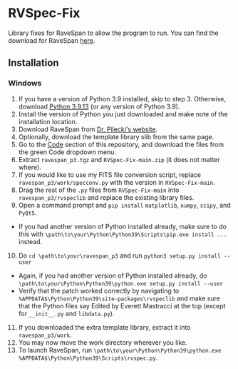 # RVSpec-Fix
Library fixes for RaveSpan to allow the program to run.
You can find the download for RaveSpan [here](https://users.camk.edu.pl/pilecki/ravespan/?page=download).

## Installation
### Windows
1. If you have a version of Python 3.9 installed, skip to step 3. Otherwise, download [Python 3.9.13](https://www.python.org/downloads/release/python-3913/) (or any version of Python 3.9).
2. Install the version of Python you just downloaded and make note of the installation location.
3. Download RaveSpan from [Dr. Pilecki's website](https://users.camk.edu.pl/pilecki/ravespan/?page=download).
4. Optionally, download the template library slib from the same page.
5. Go to the [Code](https://github.com/emastrac/RVSpec-Fix) section of this repository, and download the files from the green Code dropdown menu.
6. Extract `ravespan_p3.tgz` and `RVSpec-Fix-main.zip` (it does not matter where).
7. If you would like to use my FITS file conversion script, replace `ravespan_p3/work/specconv.py` with the version in `RVSpec-Fix-main`.
8. Drag the rest of the `.py` files from `RVSpec-Fix-main` into `ravespan_p3/rvspeclib` and replace the existing library files.
9. Open a command prompt and `pip install` `matplotlib`, `numpy`, `scipy`, and `PyQt5`.
* If you had another version of Python installed already, make sure to do this with `\path\to\your\Python\Python39\Scripts\pip.exe install ...` instead.
10. Do `cd \path\to\your\ravespan_p3` and run `python3 setup.py install --user`
* Again, if you had another version of Python installed already, do `\path\to\your\Python\Python39\python.exe setup.py install --user`
* Verify that the patch worked correctly by navigating to `%APPDATA$\Python\Python39\site-packages\rvspeclib` and make sure that the Python files say Edited by Everett Mastracci at the top (except for `__init__.py` and `libdata.py`).
11. If you downloaded the extra template library, extract it into `ravespan_p3/work`.
12. You may now move the work directory wherever you like.
13. To launch RaveSpan, run `\path\to\your\Python\Python39\python.exe %APPDATA$\Python\Python39\Scripts\rvspec.py`.
